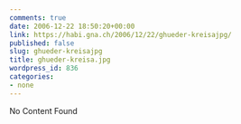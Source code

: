 ```yaml
---
comments: true
date: 2006-12-22 18:50:20+00:00
link: https://habi.gna.ch/2006/12/22/ghueder-kreisajpg/
published: false
slug: ghueder-kreisajpg
title: ghueder-kreisa.jpg
wordpress_id: 836
categories:
- none
---
```


No Content Found
